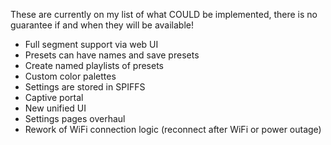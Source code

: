 These are currently on my list of what COULD be implemented, there is no guarantee if and when they will be available!

- Full segment support via web UI
- Presets can have names and save presets
- Create named playlists of presets
- Custom color palettes
- Settings are stored in SPIFFS
- Captive portal
- New unified UI
- Settings pages overhaul
- Rework of WiFi connection logic (reconnect after WiFi or power outage)